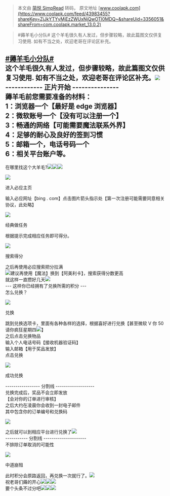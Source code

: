 > 本文由 [简悦 SimpRead](http://ksria.com/simpread/) 转码， 原文地址 [www.coolapk.com](https://www.coolapk.com/feed/43983455?shareKey=ZjJkYTYyMjEzZWUxNjQwOTI0MDQ~&shareUid=3356051&shareFrom=com.coolapk.market_13.0.2)

> #薅羊毛小分队# 这个羊毛很久有人发过，但步骤较略，故此篇图文仅供复习使用. 如有不当之处，欢迎老哥在评论区补充。

[#薅羊毛小分队#](https://www.coolapk.com/t/%E8%96%85%E7%BE%8A%E6%AF%9B%E5%B0%8F%E5%88%86%E9%98%9F?type=12)  
这个羊毛很久有人发过，但步骤较略，故此篇图文仅供复习使用. 如有不当之处，欢迎老哥在评论区补充。![](http://static.coolapk.com/emoticons/v9/coolapk_emotion_64_shounuehuaji.png)  
------------ 正片开始 ---------------  
薅羊毛前您需要准备的材料：  
1：浏览器一个【最好是 edge 浏览器】  
2：微软账号一个【没有可以注册一个】  
3：畅通的网络【可能需要魔法联系外界】  
4：足够的耐心及良好的签到习惯  
5：邮箱一个，电话号码一个  
6：相关平台账户等。  
-----------------------------------  
在哪里找这个大羊毛?![](http://static.coolapk.com/emoticons/v9/c_coolb.png)![](http://static.coolapk.com/emoticons/v9/c_coolb.png)![](http://static.coolapk.com/emoticons/v9/c_coolb.png)

![](https://image.coolapk.com/feed/2023/0308/13/21294807_604d6ecb_4032_4287_441@1860x983.png.m.jpg)

进入必应主页

输入必应网址【bing . com】点击图片箭头指示处【第一次注册可能需要同意相关协议，此处略】

![](https://image.coolapk.com/feed/2023/0308/13/21294807_03803726_4032_4291_392@1601x993.png.m.jpg)

经典做任务

根据提示完成相应任务即可得分。

![](https://image.coolapk.com/feed/2023/0308/13/21294807_626df718_4032_4293_794@798x453.png.m.jpg)

搜索得分

之后再使用必应搜索把分拉满  
![](http://static.coolapk.com/emoticons/v9/coolapk_emotion_64_shounuehuaji.png)建议再使用【魔法】换到【阿美利卡】，搜索获得分数更高  
就这样一直攒好几天![](http://static.coolapk.com/emoticons/v9/coolapk_emotion_64_shounuehuaji.png)  
--- 这样你已经拥有了兑换所需的积分 ---  
怎么兑换？

![](https://image.coolapk.com/feed/2023/0308/13/21294807_1413964e_4032_4301_172@1499x756.png.m.jpg)

兑换

跳到兑换选项卡，里面有各种各样的选择，根据喜好进行兑换【甚至微软 V 你 50 请你疯狂星期四![](http://static.coolapk.com/emoticons/v9/coolapk_emotion_64_shounuehuaji.png)】  
之后点击兑换物品  
输入个人电话号码【接收机器验证码】  
输入邮箱【用于奖品发放】  
点击兑换

![](https://image.coolapk.com/feed/2023/0308/13/21294807_4e828fad_4032_4305_662@1770x1080.png.m.jpg)

成功兑换

----------------- 分割线 -------------------  
兑换完成后，奖品不会立即发放  
【会对你的订单进行审核】  
之后大约在凌晨你会收到一封电子邮件  
其中包含你的订单编号和兑换码

![](https://image.coolapk.com/feed/2023/0308/13/21294807_94571965_4032_4308_0@1240x2484.jpeg.m.jpg)

之后就可以到相应平台进行兑换了![](http://static.coolapk.com/emoticons/v9/coolapk_emotion_64_shounuehuaji.png)  
----------- 分割线 ---------------------  
不排除订单取消的可能性

![](https://image.coolapk.com/feed/2023/0308/13/21294807_96ec522c_4032_4312_337@1240x2452.jpeg.m.jpg)

中道崩殂

此时积分会原路返回，再兑换一次就行了。![](http://static.coolapk.com/emoticons/v9/coolapk_emotion_64_shounuehuaji.png)  
祝老哥们薅的开心![](http://static.coolapk.com/emoticons/v9/c_fy.png)![](http://static.coolapk.com/emoticons/v9/c_fy.png)![](http://static.coolapk.com/emoticons/v9/c_fy.png)  
要个头条不过分吧![](http://static.coolapk.com/emoticons/v9/coolapk_emotion_64_shounuehuaji.png)![](http://static.coolapk.com/emoticons/v9/coolapk_emotion_64_shounuehuaji.png)![](http://static.coolapk.com/emoticons/v9/coolapk_emotion_64_shounuehuaji.png)